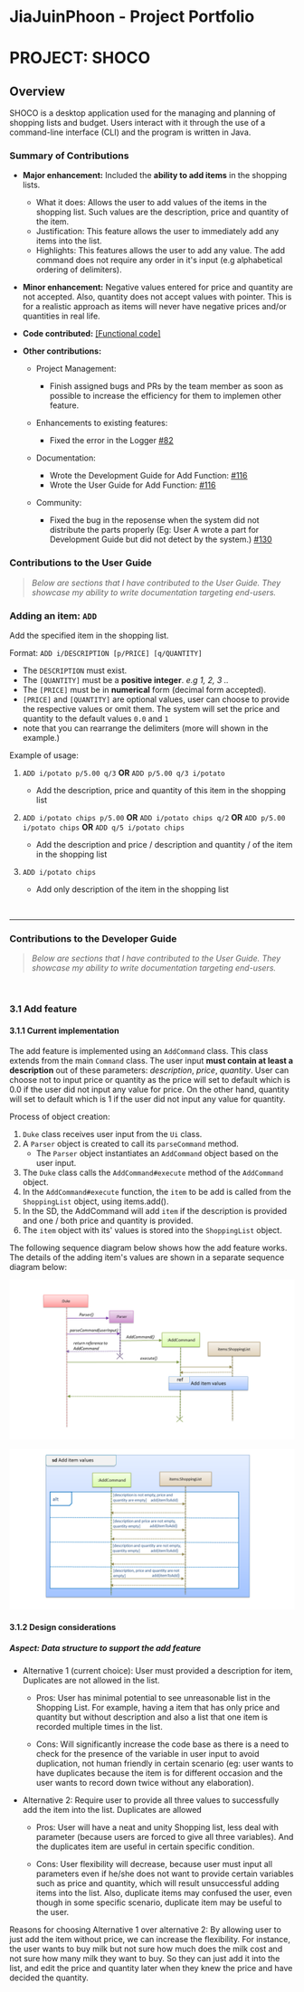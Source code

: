 <!-- @@author jiajuinphoon -->
# JiaJuinPhoon - Project Portfolio
# PROJECT: SHOCO 

## Overview

SHOCO is a desktop application used for the managing and planning of shopping lists and budget. 
Users interact with it through the use of a command-line interface (CLI) and the program is written in Java.

### Summary of Contributions

* **Major enhancement:** Included the **ability to add items** in the shopping lists.
    * What it does: Allows the user to add values of the items in the shopping list. Such values are the description, price and quantity of the item.
    * Justification: This feature allows the user to immediately add any items into the list.  
    * Highlights: This features allows the user to add any value. The add command does not require any order in it's input (e.g alphabetical ordering of delimiters).

* **Minor enhancement:** Negative values entered for price and quantity are not accepted. Also, quantity does not accept values with pointer. This is for a realistic approach as items will never have negative prices and/or quantities in real life. 

* **Code contributed:** [[Functional code]](https://nus-cs2113-ay1920s2.github.io/tp-dashboard/#search=jiajuinphoon&sort=groupTitle&sortWithin=title&since=2020-03-01&timeframe=commit&mergegroup=false&groupSelect=groupByRepos&breakdown=false&tabOpen=true&tabType=authorship&tabAuthor=jiajuinphoon&tabRepo=AY1920S2-CS2113T-T13-1%2Ftp%5Bmaster%5D)


* **Other contributions:** 
    * Project Management:
        * Finish assigned bugs and PRs by the team member as soon as possible to increase the efficiency for them to implemen other feature.
    
    * Enhancements to existing features:
        * Fixed the error in the Logger <ins>[#82](https://github.com/AY1920S2-CS2113T-T13-1/tp/pull/82/files)</ins>
    * Documentation:
        * Wrote the Development Guide for Add Function: <ins>[#116](https://github.com/AY1920S2-CS2113T-T13-1/tp/pull/116/files)</ins> 
        * Wrote the User Guide for Add Function: <ins>[#116](https://github.com/AY1920S2-CS2113T-T13-1/tp/pull/116/files)</ins>
   
    * Community:
        * Fixed the bug in the reposense when the system did not distribute the parts properly (Eg: User A wrote a part for Development Guide but did not detect by the system.) <ins>[#130](https://github.com/AY1920S2-CS2113T-T13-1/tp/pull/130/files)</ins> 
       


### Contributions to the User Guide
> *Below are sections that I have contributed to the User Guide. They showcase my ability to write documentation targeting end-users.*

### Adding an item: `ADD`
Add the specified item in the shopping list.

Format: `ADD i/DESCRIPTION [p/PRICE] [q/QUANTITY]`

* The `DESCRIPTION` must exist.
* The `[QUANTITY]` must be a **positive integer**. *e.g 1, 2, 3 ..*
* The `[PRICE]` must be in **numerical** form (decimal form accepted).
* `[PRICE]` and `[QUANTITY]` are optional values, user can choose to provide the 
  respective values or omit them. The system will set the price and quantity to 
  the default values `0.0` and `1` 
* note that you can rearrange the delimiters (more will shown in the example.)

Example of usage: 

1. `ADD i/potato p/5.00 q/3` **OR** `ADD p/5.00 q/3 i/potato`
    * Add the description, price and quantity of this item in the shopping list
    
2. `ADD i/potato chips p/5.00`  **OR**  `ADD i/potato chips q/2` **OR** `ADD p/5.00 i/potato chips` 
   **OR** `ADD q/5 i/potato chips`
    * Add the description and price /  description and quantity /  of the item in the shopping list
    
3. `ADD i/potato chips` 
    * Add only description of the item in the shopping list

&nbsp;


---

### Contributions to the Developer Guide
> *Below are sections that I have contributed to the User Guide. They showcase my ability to write documentation targeting end-users.*
 
&nbsp;

### 3.1 Add feature
#### 3.1.1 Current implementation
 
 The add feature is implemented using an <code>AddCommand</code> class. This class extends from the main
 <code>Command</code> class. The user input **must contain at least a description** out of these parameters: 
 *description*, *price*, *quantity*. User can choose not to input price or quantity as the price will set to 
 default which is 0.0 if the user did not input any value for price. On the other hand, quantity will set to 
 default which is 1 if the user did not input any value for quantity. 
 
 Process of object creation:
 1. <code>Duke</code> class receives user input from the <code>Ui</code> class. 
 2. A <code>Parser</code> object is created to call its <code>parseCommand</code> method.
     * The <code>Parser</code> object instantiates an <code>AddCommand</code> object based on the user input.
 3. The <code>Duke</code> class calls the <code>AddCommand#execute</code> method of the <code>AddCommand</code> object.
 4. In the <code>AddCommand#execute</code> function, the <code>item</code> to be add is called from the <code>ShoppingList</code> 
    object, using items.add().
 5. In the SD, the AddCommand will add <code>item</code> if the description is provided and one / both price and 
    quantity is provided. 
 6. The <code>item</code> object with its' values is stored into the <code>ShoppingList</code> object.
 
 The following sequence diagram below shows how the add feature works. The details of the adding item's values
 are shown in a separate sequence diagram below:
 
 ![alt text](../images/AddFinal.png)
 
 ![alt text](../images/AddFeature_SDFinal.png)
 
#### 3.1.2 Design considerations

##### Aspect: Data structure to support the add feature

- Alternative 1 (current choice): User must provided a description for item, Duplicates are
                                  not allowed in the list. 
  - Pros: User has minimal potential to see unreasonable list in the Shopping List. For 
  example, having a item that has only price and quantity but without description and also
  a list that one item is recorded multiple times in the list.
  
  - Cons: Will significantly increase the code base as there is a need to check for the 
  presence of the variable in user input to avoid duplication, not human friendly in certain 
  scenario (eg: user wants to have duplicates because the item is for different occasion and 
  the user wants to record down twice without any elaboration).


- Alternative 2: Require user to provide all three values to successfully add the item into 
                 the list. Duplicates are allowed

  - Pros: User will have a neat and unity Shopping list, less deal with parameter (because users are
  forced to give all three variables). And the duplicates item are useful in certain specific condition.
  
  - Cons: User flexibility will decrease, because user must input all parameters even if he/she does not want to 
  provide certain variables such as price and quantity, which will result unsuccessful adding items into the list. 
  Also, duplicate items may confused the user, even though in some specific scenario, duplicate item may be useful to 
  the user.  
 
 Reasons for choosing Alternative 1 over alternative 2: By allowing user to just add the item without price,
 we can increase the flexibility. For instance, the user wants to buy milk but not sure how much does the milk
 cost and not sure how many milk they want to buy. So they can just add it into the list,
 and edit the price and quantity later when they knew the price and have decided the quantity. 

&nbsp;

<!-- @@author -->
